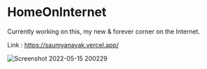 # HomeOnInternet

Currently working on this, my new & forever corner on the Internet.

Link : https://saumyanayak.vercel.app/

![Screenshot 2022-05-15 200229](https://user-images.githubusercontent.com/60464414/168478273-8e3bc6be-a70b-452a-a3be-c5c4a4cdd6e4.png)

